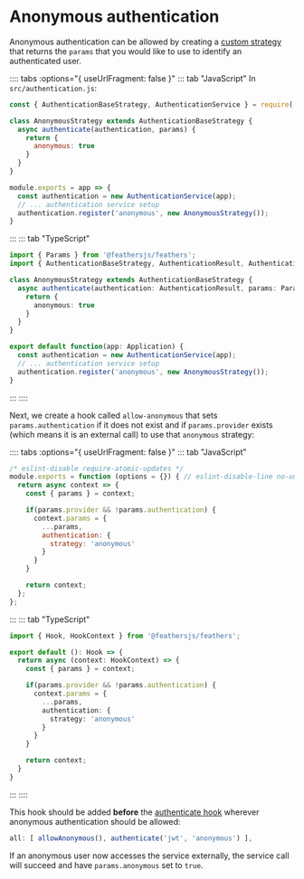 # Anonymous authentication

Anonymous authentication can be allowed by creating a [custom strategy](../../api/authentication/strategy.md) that returns the `params` that you would like to use to identify an authenticated user.

:::: tabs :options="{ useUrlFragment: false }"
::: tab "JavaScript"
In `src/authentication.js`:

```js
const { AuthenticationBaseStrategy, AuthenticationService } = require('@feathersjs/authentication');

class AnonymousStrategy extends AuthenticationBaseStrategy {
  async authenticate(authentication, params) {
    return {
      anonymous: true
    }
  }
}

module.exports = app => {
  const authentication = new AuthenticationService(app);
  // ... authentication service setup
  authentication.register('anonymous', new AnonymousStrategy());
}
```
:::
::: tab "TypeScript"
```ts
import { Params } from '@feathersjs/feathers';
import { AuthenticationBaseStrategy, AuthenticationResult, AuthenticationService } from '@feathersjs/authentication';

class AnonymousStrategy extends AuthenticationBaseStrategy {
  async authenticate(authentication: AuthenticationResult, params: Params) {
    return {
      anonymous: true
    }
  }
}

export default function(app: Application) {
  const authentication = new AuthenticationService(app);
  // ... authentication service setup
  authentication.register('anonymous', new AnonymousStrategy());
}
```
:::
::::


Next, we create a hook called `allow-anonymous` that sets `params.authentication` if it does not exist and if `params.provider` exists (which means it is an external call) to use that `anonymous` strategy:

:::: tabs :options="{ useUrlFragment: false }"
::: tab "JavaScript"
```js
/* eslint-disable require-atomic-updates */
module.exports = function (options = {}) { // eslint-disable-line no-unused-vars
  return async context => {
    const { params } = context;

    if(params.provider && !params.authentication) {
      context.params = {
        ...params,
        authentication: {
          strategy: 'anonymous'
        }
      }
    }

    return context;
  };
};
```
:::
::: tab "TypeScript"
```ts
import { Hook, HookContext } from '@feathersjs/feathers';

export default (): Hook => {
  return async (context: HookContext) => {
    const { params } = context;

    if(params.provider && !params.authentication) {
      context.params = {
        ...params,
        authentication: {
          strategy: 'anonymous'
        }
      }
    }

    return context;
  }
}
```
:::
::::

This hook should be added __before__ the [authenticate hook](../../api/authentication/hook.md) wherever anonymous authentication should be allowed:

```js
all: [ allowAnonymous(), authenticate('jwt', 'anonymous') ],
```

If an anonymous user now accesses the service externally, the service call will succeed and have `params.anonymous` set to `true`.
